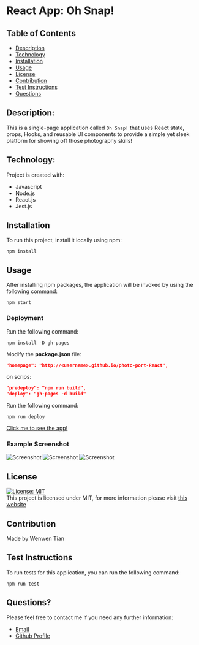 # React App: Oh Snap!

## Table of Contents

- [Description](#description)
- [Technology](#Technology)
- [Installation](#installation)
- [Usage](#usage)
- [License](#license)
- [Contribution](#contribution)
- [Test Instructions](#test-instructions)
- [Questions](#questions)

## Description:

This is a single-page application called `Oh Snap!` that uses React state, props, Hooks, and reusable UI components to provide a simple yet sleek platform for showing off those photography skills!

## Technology:

Project is created with:

- Javascript
- Node.js
- React.js
- Jest.js

## Installation

To run this project, install it locally using npm:

```
npm install
```

## Usage

After installing npm packages, the application will be invoked by using the following command:

```
npm start
```

### Deployment

Run the following command:

```
npm install -D gh-pages
```

Modify the <b>package.json</b> file:

```json
"homepage": "http://<username>.github.io/photo-port-React",
```

on scrips:

```json
"predeploy": "npm run build",
"deploy": "gh-pages -d build"
```

Run the following command:

```
npm run deploy
```

[Click me to see the app!](https://joce1ynn.github.io/photo-port-React/)

### Example Screenshot

![Screenshot](./assets/images/ET-1.png)
![Screenshot](./assets/images/ET-2.png)
![Screenshot](./assets/images/ET-3.png)

## License

[![License: MIT](https://img.shields.io/badge/License-MIT-yellow.svg)](https://opensource.org/licenses/MIT) <br>
This project is licensed under MIT, for more information please visit [this website](https://opensource.org/licenses/MIT)

## Contribution

Made by Wenwen Tian

## Test Instructions

To run tests for this application, you can run the following command:

```
npm run test
```

## Questions?

Please feel free to contact me if you need any further information:

- [Email](wwtian9@gmail.com)
- [Github Profile](https://github.com/joce1ynn)
